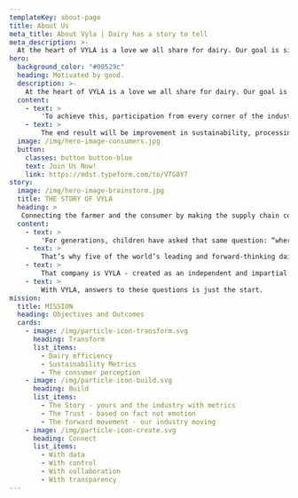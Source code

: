 ```yaml
---
templateKey: about-page
title: About Us
meta_title: About Vyla | Dairy has a story to tell
meta_description: >-
  At the heart of VYLA is a love we all share for dairy. Our goal is simple: to gather the data and perspectives of the industry as a whole, free from any one participating company’s perceived bias.
hero:
  background_color: "#00529c"
  heading: Motivated by good.
  description: >-
    At the heart of VYLA is a love we all share for dairy. Our goal is simple: to gather the data and perspectives of the industry as a whole, free from any one participating company’s perceived bias.
  content:
    - text: >
        'To achieve this, participation from every corner of the industry is paramount. That includes data, input and opinions from every step in the supply chain, including the most important constituency: the consumer.'
    - text: >
        The end result will be improvement in sustainability, processing, product innovations and new value for everyone.
  image: /img/hero-image-consumers.jpg
  button:
    classes: button button-blue
    text: Join Us Now!
    link: https://mdst.typeform.com/to/VTG8Y7
story:
  image: /img/hero-image-brainstorm.jpg
  title: THE STORY OF VYLA
  heading: >
   Connecting the farmer and the consumer by making the supply chain completely transparent.
  content:
    - text: >
        'For generations, children have asked that same question: “where does milk come from?” One answer has always sufficed: “from cows.” But that’s not enough anymore. Consumers want to know the real origins of their food. And those who supply it have a message - Doing dairy means doing good.'
    - text: >
        That’s why five of the world’s leading and forward-thinking dairy companies - Land O’ Lakes, Lely Group, VAS and Antelliq - have partnered to raise the standard for the industry. Together with launch partner Nestlé, they bring their individual strengths to the creation of a new and entirely different technology company.
    - text: >
        That company is VYLA - created as an independent and impartial accelerator of transparency, sustainability and innovation in the dairy industry. After all, the new questions are entirely fair. Where was the farm? How were the cows treated? How was this milk processed? Has anything been added? Were sustainable practices used? How did it get to my store?
    - text: >
        With VYLA, answers to these questions is just the start.
mission:
  title: MISSION
  heading: Objectives and Outcomes
  cards:
    - image: /img/particle-icon-transform.svg
      heading: Transform
      list_items:
        - Dairy efficiency
        - Sustainability Metrics
        - The consumer perception
    - image: /img/particle-icon-build.svg
      heading: Build
      list_items:
        - The Story - yours and the industry with metrics
        - The Trust - based on fact not emotion
        - The forward movement - our industry moving
    - image: /img/particle-icon-create.svg
      heading: Connect
      list_items:
        - With data
        - With control
        - With collaboration
        - With transparency
---
```

